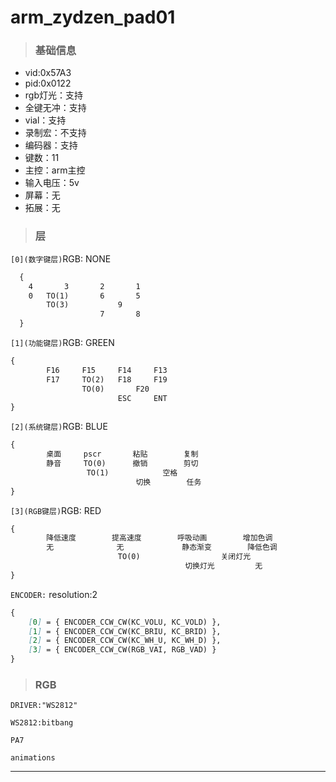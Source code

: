 # arm_zydzen_pad01

> <h3>基础信息 </h3>

- vid:0x57A3
- pid:0x0122
- rgb灯光：支持
- 全键无冲：支持
- vial：支持
- 录制宏：不支持
- 编码器：支持
- 键数：11
- 主控：arm主控
- 输入电压：5v
- 屏幕：无
- 拓展：无

> <h3>层</h3>

`[0](数字键层)`RGB: NONE

```markdown
  {  
    4       3       2       1
    0   TO(1)       6       5
        TO(3)           9  
                    7       8
  }
```

`[1](功能键层)`RGB: GREEN

```markdown
{
        F16     F15     F14     F13
        F17     TO(2)   F18     F19
                TO(0)       F20
                        ESC     ENT
}
```

`[2](系统键层)`RGB: BLUE

```markdown
{
        桌面     pscr       粘贴        复制
        静音     TO(0)      撤销        剪切
                 TO(1)            空格
                            切换        任务
}
```

`[3](RGB键层)`RGB: RED

```markdown
{
        降低速度        提高速度        呼吸动画        增加色调
        无              无             静态渐变        降低色调 
                        TO(0)                  关闭灯光
                                       切换灯光         无   
}
```

`ENCODER:`
resolution:2

```markdown
{
    [0] = { ENCODER_CCW_CW(KC_VOLU, KC_VOLD) },
    [1] = { ENCODER_CCW_CW(KC_BRIU, KC_BRID) },
    [2] = { ENCODER_CCW_CW(KC_WH_U, KC_WH_D) },
    [3] = { ENCODER_CCW_CW(RGB_VAI, RGB_VAD) }
}
```

> <H3>RGB</H3>

`DRIVER:"WS2812"`

`WS2812:bitbang`

`PA7`

`animations`
****
